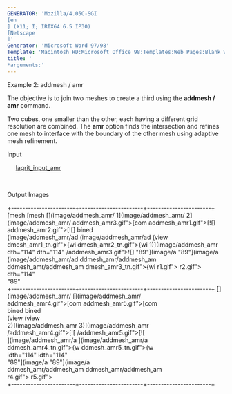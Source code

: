```yaml
---
GENERATOR: 'Mozilla/4.05C-SGI 
[en
] (X11; I; IRIX64 6.5 IP30) 
[Netscape
]'
Generator: 'Microsoft Word 97/98'
Template: 'Macintosh HD:Microsoft Office 98:Templates:Web Pages:Blank Web Page'
title: '
*arguments:'
---
```


 Example 2: addmesh / amr

  The objective is to join two meshes to create a third using the
  **addmesh / amr** command.
 
  Two cubes, one smaller than the other, each having a different grid
  resolution are combined. The **amr** option finds the intersection
  and refines one mesh to interface with the boundary of the other
  mesh using adaptive mesh refinement.

  Input

       [lagrit\_input\_amr](../lagrit_input_amr)

   

  Output Images
 
  +-----------------------+-----------------------+-----------------------+
   [mesh                  [mesh                  [](image/addmesh_amr/ 
   1](image/addmesh_amr/  2](image/addmesh_amr/  addmesh_amr3.gif">[com 
   addmesh_amr1.gif">[![]  addmesh_amr2.gif">[![]  bined                 
   (image/addmesh_amr/ad  (image/addmesh_amr/ad  (view                 
   dmesh_amr1_tn.gif">{wi  dmesh_amr2_tn.gif">{wi  1)](image/addmesh_amr 
   dth="114"              dth="114"              /addmesh_amr3.gif">![] 
   "89"](image/a  "89"](image/a  (image/addmesh_amr/ad 
   ddmesh_amr/addmesh_am  ddmesh_amr/addmesh_am  dmesh_amr3_tn.gif">{wi 
   r1.gif">                r2.gif">                dth="114"             
                                                 "89"          
  +-----------------------+-----------------------+-----------------------+
   [](image/addmesh_amr/  [](image/addmesh_amr/                        
   addmesh_amr4.gif">[com  addmesh_amr5.gif">[com                        
   bined                  bined                                        
   (view                  (view                                        
   2)](image/addmesh_amr  3)](image/addmesh_amr                        
   /addmesh_amr4.gif">[![  /addmesh_amr5.gif">[![                        
   ](image/addmesh_amr/a  ](image/addmesh_amr/a                        
   ddmesh_amr4_tn.gif">{w  ddmesh_amr5_tn.gif">{w                        
   idth="114"             idth="114"                                   
   "89"](image/a  "89"](image/a                        
   ddmesh_amr/addmesh_am  ddmesh_amr/addmesh_am                        
   r4.gif">                r5.gif">                                      
  +-----------------------+-----------------------+-----------------------+
 
 
